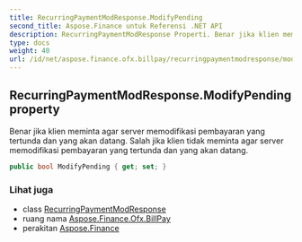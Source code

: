 ```yaml
---
title: RecurringPaymentModResponse.ModifyPending
second_title: Aspose.Finance untuk Referensi .NET API
description: RecurringPaymentModResponse Properti. Benar jika klien meminta agar server memodifikasi pembayaran yang tertunda dan yang akan datang. Salah jika klien tidak meminta agar server memodifikasi pembayaran yang tertunda dan yang akan datang.
type: docs
weight: 40
url: /id/net/aspose.finance.ofx.billpay/recurringpaymentmodresponse/modifypending/
---
```

## RecurringPaymentModResponse.ModifyPending property

Benar jika klien meminta agar server memodifikasi pembayaran yang tertunda dan yang akan datang. Salah jika klien tidak meminta agar server memodifikasi pembayaran yang tertunda dan yang akan datang.

```csharp
public bool ModifyPending { get; set; }
```

### Lihat juga

* class [RecurringPaymentModResponse](../)
* ruang nama [Aspose.Finance.Ofx.BillPay](../../recurringpaymentmodresponse/)
* perakitan [Aspose.Finance](../../../)


